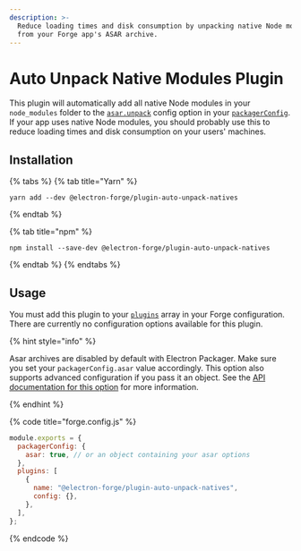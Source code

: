 ```yaml
---
description: >-
  Reduce loading times and disk consumption by unpacking native Node modules
  from your Forge app's ASAR archive.
---
```


# Auto Unpack Native Modules Plugin

This plugin will automatically add all native Node modules in your `node_modules` folder to the [`asar.unpack`](https://electron.github.io/electron-packager/main/interfaces/electronpackager.options.html#asar) config option in your [`packagerConfig`](../../configuration.md#electron-packager-config). If your app uses native Node modules, you should probably use this to reduce loading times and disk consumption on your users' machines.

## Installation

{% tabs %}
{% tab title="Yarn" %}

```shell
yarn add --dev @electron-forge/plugin-auto-unpack-natives
```

{% endtab %}

{% tab title="npm" %}

```shell
npm install --save-dev @electron-forge/plugin-auto-unpack-natives
```

{% endtab %}
{% endtabs %}

## Usage

You must add this plugin to your [`plugins`](../../configuration.md#plugins) array in your Forge configuration. There are currently no configuration options available for this plugin.

{% hint style="info" %}

Asar archives are disabled by default with Electron Packager. Make sure you set your `packagerConfig.asar` value accordingly. This option also supports advanced configuration if you pass it an object. See the [API documentation for this option](https://js.electronforge.io/modules/_electron_forge_shared_types.InternalOptions.html#CreateOptions) for more information.

{% endhint %}

{% code title="forge.config.js" %}

```javascript
module.exports = {
  packagerConfig: {
    asar: true, // or an object containing your asar options
  },
  plugins: [
    {
      name: "@electron-forge/plugin-auto-unpack-natives",
      config: {},
    },
  ],
};
```

{% endcode %}
